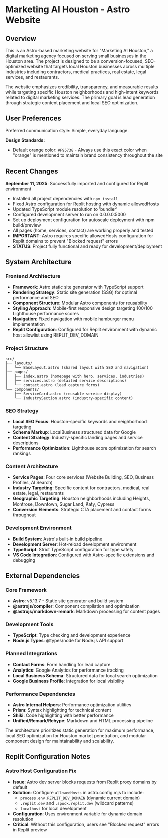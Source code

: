 # Marketing AI Houston - Astro Website

## Overview

This is an Astro-based marketing website for "Marketing AI Houston," a digital marketing agency focused on serving small businesses in the Houston area. The project is designed to be a conversion-focused, SEO-optimized website that targets local Houston businesses across multiple industries including contractors, medical practices, real estate, legal services, and restaurants.

The website emphasizes credibility, transparency, and measurable results while targeting specific Houston neighborhoods and high-intent keywords related to digital marketing services. The primary goal is lead generation through strategic content placement and local SEO optimization.

## User Preferences

Preferred communication style: Simple, everyday language.

**Design Standards:**
- Default orange color: `#F95738` - Always use this exact color when "orange" is mentioned to maintain brand consistency throughout the site

## Recent Changes

**September 11, 2025**: Successfully imported and configured for Replit environment
- Installed all project dependencies with `npm install`  
- Fixed Astro configuration for Replit hosting with dynamic allowedHosts
- Updated TypeScript module resolution to 'bundler'
- Configured development server to run on 0.0.0.0:5000
- Set up deployment configuration for autoscale deployment with npm build/preview
- All pages (home, services, contact) are working properly and tested
- **IMPORTANT**: Astro requires specific allowedHosts configuration for Replit domains to prevent "Blocked request" errors
- **STATUS**: Project fully functional and ready for development/deployment

## System Architecture

### Frontend Architecture
- **Framework**: Astro static site generator with TypeScript support
- **Rendering Strategy**: Static site generation (SSG) for optimal performance and SEO
- **Component Structure**: Modular Astro components for reusability
- **Styling Approach**: Mobile-first responsive design targeting 100/100 Lighthouse performance scores
- **Navigation**: Fixed navigation with mobile hamburger menu implementation
- **Replit Configuration**: Configured for Replit environment with dynamic host allowlist using REPLIT_DEV_DOMAIN

### Project Structure
```
src/
├── layouts/
│   └── BaseLayout.astro (shared layout with SEO and navigation)
├── pages/
│   ├── index.astro (homepage with hero, services, industries)
│   ├── services.astro (detailed service descriptions)
│   └── contact.astro (lead capture forms)
└── components/
    ├── ServiceCard.astro (reusable service display)
    └── IndustrySection.astro (industry-specific content)
```

### SEO Strategy
- **Local SEO Focus**: Houston-specific keywords and neighborhood targeting
- **Schema Markup**: LocalBusiness structured data for Google
- **Content Strategy**: Industry-specific landing pages and service descriptions
- **Performance Optimization**: Lighthouse score optimization for search rankings

### Content Architecture
- **Service Pages**: Four core services (Website Building, SEO, Business Profiles, AI Search)
- **Industry Targeting**: Specific content for contractors, medical, real estate, legal, restaurants
- **Geographic Targeting**: Houston neighborhoods including Heights, Montrose, Downtown, Sugar Land, Katy, Cypress
- **Conversion Elements**: Strategic CTA placement and contact forms throughout

### Development Environment
- **Build System**: Astro's built-in build pipeline
- **Development Server**: Hot-reload development environment
- **TypeScript**: Strict TypeScript configuration for type safety
- **VS Code Integration**: Configured with Astro-specific extensions and debugging

## External Dependencies

### Core Framework
- **Astro**: v5.13.7 - Static site generator and build system
- **@astrojs/compiler**: Component compilation and optimization
- **@astrojs/markdown-remark**: Markdown processing for content pages

### Development Tools
- **TypeScript**: Type checking and development experience
- **Node.js Types**: @types/node for Node.js API support

### Planned Integrations
- **Contact Forms**: Form handling for lead capture
- **Analytics**: Google Analytics for performance tracking
- **Local Business Schema**: Structured data for local search optimization
- **Google Business Profile**: Integration for local visibility

### Performance Dependencies
- **Astro Internal Helpers**: Performance optimization utilities
- **Prism**: Syntax highlighting for technical content
- **Shiki**: Code highlighting with better performance
- **Unified/Remark/Rehype**: Markdown and HTML processing pipeline

The architecture prioritizes static generation for maximum performance, local SEO optimization for Houston market penetration, and modular component design for maintainability and scalability.

## Replit Configuration Notes

### Astro Host Configuration Fix
- **Issue**: Astro dev server blocks requests from Replit proxy domains by default
- **Solution**: Configure `allowedHosts` in astro.config.mjs to include:
  - `process.env.REPLIT_DEV_DOMAIN` (dynamic current domain)
  - `.replit.dev` and `.spock.replit.dev` (wildcard patterns)
  - `localhost` for local development
- **Configuration**: Uses environment variable for dynamic domain resolution
- **Critical**: Without this configuration, users see "Blocked request" errors in Replit preview